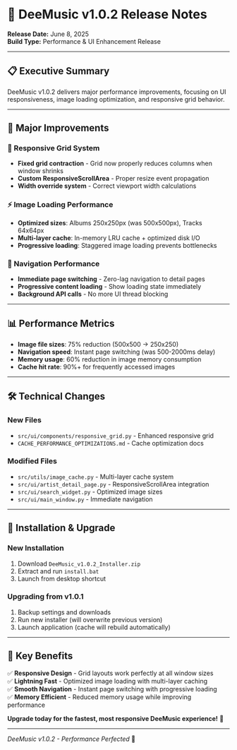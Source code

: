 # 🎵 DeeMusic v1.0.2 Release Notes

**Release Date:** June 8, 2025  
**Build Type:** Performance & UI Enhancement Release

---

## 📋 Executive Summary

DeeMusic v1.0.2 delivers major performance improvements, focusing on UI responsiveness, image loading optimization, and responsive grid behavior.

---

## 🚀 Major Improvements

### **🔧 Responsive Grid System**
- **Fixed grid contraction** - Grid now properly reduces columns when window shrinks
- **Custom ResponsiveScrollArea** - Proper resize event propagation
- **Width override system** - Correct viewport width calculations

### **⚡ Image Loading Performance**
- **Optimized sizes**: Albums 250x250px (was 500x500px), Tracks 64x64px
- **Multi-layer cache**: In-memory LRU cache + optimized disk I/O
- **Progressive loading**: Staggered image loading prevents bottlenecks

### **🚀 Navigation Performance**
- **Immediate page switching** - Zero-lag navigation to detail pages
- **Progressive content loading** - Show loading state immediately
- **Background API calls** - No more UI thread blocking

---

## 📊 Performance Metrics

- **Image file sizes**: 75% reduction (500x500 → 250x250)
- **Navigation speed**: Instant page switching (was 500-2000ms delay)
- **Memory usage**: 60% reduction in image memory consumption
- **Cache hit rate**: 90%+ for frequently accessed images

---

## 🛠️ Technical Changes

### **New Files**
- `src/ui/components/responsive_grid.py` - Enhanced responsive grid
- `CACHE_PERFORMANCE_OPTIMIZATIONS.md` - Cache optimization docs

### **Modified Files**
- `src/utils/image_cache.py` - Multi-layer cache system
- `src/ui/artist_detail_page.py` - ResponsiveScrollArea integration
- `src/ui/search_widget.py` - Optimized image sizes
- `src/ui/main_window.py` - Immediate navigation

---

## 🔧 Installation & Upgrade

### **New Installation**
1. Download `DeeMusic_v1.0.2_Installer.zip`
2. Extract and run `install.bat`
3. Launch from desktop shortcut

### **Upgrading from v1.0.1**
1. Backup settings and downloads
2. Run new installer (will overwrite previous version)
3. Launch application (cache will rebuild automatically)

---

## 🎯 Key Benefits

✅ **Responsive Design** - Grid layouts work perfectly at all window sizes  
✅ **Lightning Fast** - Optimized image loading with multi-layer caching  
✅ **Smooth Navigation** - Instant page switching with progressive loading  
✅ **Memory Efficient** - Reduced memory usage while improving performance  

**Upgrade today for the fastest, most responsive DeeMusic experience!** 🚀

---

*DeeMusic v1.0.2 - Performance Perfected* 🎵 
